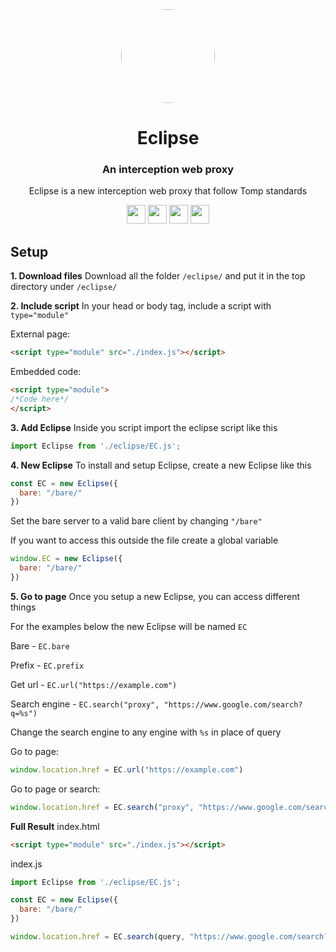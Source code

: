 <div align="center">

<kbd>
<img style="border-radius:50%" height="150px" src="/public/logo/svg">
</kbd>

<h1>Eclipse</h1>

<h3>An interception web proxy</h3>

<p>Eclipse is a new interception web proxy that follow Tomp standards</p>

</div>

<p align="center">
<a href="https://repl.it/github/FogNetwork/Eclipse"><img height="30px" src="https://raw.githubusercontent.com/FogNetwork/Tsunami/main/deploy/replit2.svg"><img></a>
<a href="https://glitch.com/edit/#!/import/github/FogNetwork/Eclipse"><img height="30px" src="https://raw.githubusercontent.com/FogNetwork/Tsunami/main/deploy/glitch2.svg"><img></a>
<a href="https://railway.app/new/template?template=https://github.com/FogNetwork/Eclipse"><img height="30px" src="https://raw.githubusercontent.com/FogNetwork/Tsunami/main/deploy/railway2.svg"><img></a>
<a href="https://app.koyeb.com/deploy?type=git&repository=github.com/FogNetwork/Eclipse&branch=main&name=Eclipse"><img height="30px" src="https://raw.githubusercontent.com/FogNetwork/Tsunami/main/deploy/koyeb2.svg"><img></a>
</p>

## Setup
**1. Download files**
Download all the folder `/eclipse/` and put it in the top directory under `/eclipse/`

**2. Include script**
In your head or body tag, include a script with `type="module"`

External page:
```html
<script type="module" src="./index.js"></script>
```

Embedded code:
```html
<script type="module">
/*Code here*/
</script>
```

**3. Add Eclipse**
Inside you script import the eclipse script like this
```js
import Eclipse from './eclipse/EC.js';
```

**4. New Eclipse**
To install and setup Eclipse, create a new Eclipse like this
```js
const EC = new Eclipse({
  bare: "/bare/"
})
```

Set the bare server to a valid bare client by changing `"/bare"`

If you want to access this outside the file create a global variable
```js
window.EC = new Eclipse({
  bare: "/bare/"
})
```

**5. Go to page**
Once you setup a new Eclipse, you can access different things

For the examples below the new Eclipse will be named `EC`

Bare - `EC.bare`

Prefix - `EC.prefix`

Get url - `EC.url("https://example.com")`

Search engine - `EC.search("proxy", "https://www.google.com/search?q=%s")`

Change the search engine to any engine with `%s` in place of query

Go to page:
```js
window.location.href = EC.url("https://example.com")
```

Go to page or search:
```js
window.location.href = EC.search("proxy", "https://www.google.com/search?q=%s")
```

**Full Result**
index.html

```html
<script type="module" src="./index.js"></script>
```

index.js
```js
import Eclipse from './eclipse/EC.js';

const EC = new Eclipse({
  bare: "/bare/"
})

window.location.href = EC.search(query, "https://www.google.com/search?q=%s")
```